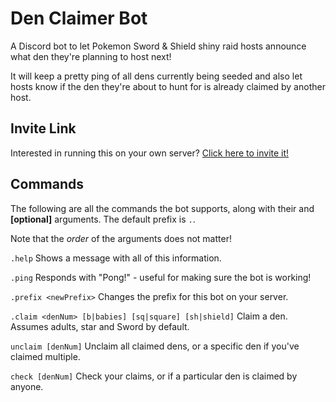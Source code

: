 # Den Claimer Bot

A Discord bot to let Pokemon Sword &amp; Shield shiny raid hosts announce what den they're planning to host next!

It will keep a pretty ping of all dens currently being seeded and also let hosts know if the den they're about to hunt for is already claimed by another host.

## Invite Link

Interested in running this on your own server? [Click here to invite it!](https://discord.com/oauth2/authorize?client_id=725197682657853480&scope=bot&permissions=75776)

## Commands

The following are all the commands the bot supports, along with their **<required>** and **[optional]** arguments. The default prefix is `.`.

Note that the _order_ of the arguments does not matter!

`.help`
Shows a message with all of this information.

`.ping`
Responds with "Pong!" - useful for making sure the bot is working!

`.prefix <newPrefix>`
Changes the prefix for this bot on your server.

`.claim <denNum> [b|babies] [sq|square] [sh|shield]`
Claim a den. Assumes adults, star and Sword by default.

`unclaim [denNum]`
Unclaim all claimed dens, or a specific den if you've claimed multiple.

`check [denNum]`
Check your claims, or if a particular den is claimed by anyone.
